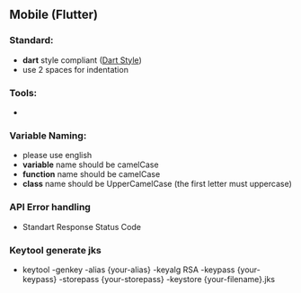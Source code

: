 ## Mobile (Flutter)

### Standard:
- **dart** style compliant ([Dart Style](https://dart.dev/guides/language/effective-dart/style))
- use 2 spaces for indentation

### Tools:
- 

### Variable Naming:
- please use english
- **variable** name should be camelCase
- **function** name should be camelCase
- **class** name should be UpperCamelCase (the first letter must uppercase)

### API Error handling
- Standart Response Status Code

### Keytool generate jks
- keytool -genkey -alias {your-alias} -keyalg RSA -keypass {your-keypass}
-storepass {your-storepass} -keystore {your-filename}.jks
